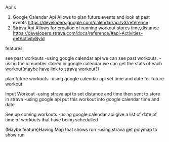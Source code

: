 Api's
1. Google Calendar Api
Allows to plan future events and look at past events
https://developers.google.com/calendar/api/v3/reference
2. Strava Api
Allows for creation of running workout stores time,distance
https://developers.strava.com/docs/reference/#api-Activities-getActivityById

features 

see past workouts 
	-using google calendar api we can see past workouts.
	-using the id number stored in google calendar we can get the stats of each workout(maybe have link to strava workout?)

plan future workouts
	-using google calendar api set time and date for future workout

Input Workout
	-using strava api to set distance and time then sent to store in strava
	-using google api put this workout into google calendar time and date

See up coming workouts
	-using google calendar api give a list of date of time of workouts that have being schedulled

(Maybe feature)Having Map that shows run 
	-using strava get polymap to show run
	